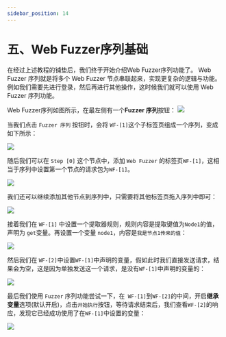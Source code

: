 ```yaml
---
sidebar_position: 14
---
```


# 五、Web Fuzzer序列基础
在经过上述教程的铺垫后，我们终于开始介绍Web Fuzzer序列功能了。 Web Fuzzer 序列就是将多个 Web Fuzzer 节点串联起来，实现更复杂的逻辑与功能。例如我们需要先进行登录，然后再进行其他操作，这时候我们就可以使用 Web Fuzzer 序列功能。

Web Fuzzer序列如图所示，在最左侧有一个**Fuzzer 序列**按钮：
![](/img/products/yakit/Fuzz-Sequence/1.png)

当我们点击 `Fuzzer 序列` 按钮时，会将 `WF-[1]`这个子标签页组成一个序列，变成如下所示：

![](/img/products/yakit/Fuzz-Sequence/2.png)

随后我们可以在 `Step [0]` 这个节点中，添加 `Web Fuzzer` 的标签页`WF-[1]`，这相当于序列中设置第一个节点的请求包为`WF-[1]`。

![](/img/products/yakit/Fuzz-Sequence/3.png)

我们还可以继续添加其他节点到序列中，只需要将其他标签页拖入序列中即可：

![](/img/products/yakit/Fuzz-Sequence/4.png)

接着我们在 `WF-[1]` 中设置一个提取器规则，规则内容是提取键值为`Node1`的值，声明为 `get`变量。再设置一个变量 `node1`，内容是`我是节点1传来的值`：

![](/img/products/yakit/Fuzz-Sequence/5.png)

然后我们在 `WF-[2]`中设置`WF-[1]`中声明的变量，假如此时我们直接发送请求，结果会为空，这是因为单独发送这一个请求，是没有`WF-[1]`中声明的变量的：

![](/img/products/yakit/Fuzz-Sequence/6.png)

最后我们使用 `Fuzzer` 序列功能尝试一下，在` WF-[1]`到`WF-[2]`的中间，开启**继承变量**选项(默认开启)，点击`开始执行`按钮，等待请求结束后，我们查看`WF-[2]`的响应，发现它已经成功使用了在`WF-[1]`中设置的变量：

![](/img/products/yakit/Fuzz-Sequence/7.png)
